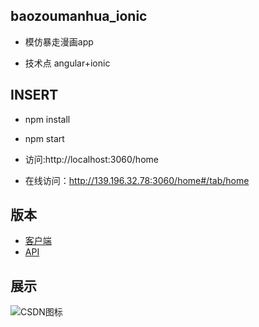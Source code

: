 ## baozoumanhua_ionic

 * 模仿暴走漫画app
 
 * 技术点 angular+ionic

## INSERT
 
 * npm install
 
 * npm start

 * 访问:http://localhost:3060/home
 
 * 在线访问：http://139.196.32.78:3060/home#/tab/home
 
## 版本 
* [客户端](https://github.com/linkenliu/baozoumanhua_ionic.git "Title")
* [API](https://github.com/linkenliu/baozoumanhua_api.git "Title")

## 展示
![CSDN图标](http://imgtech.gmw.cn/attachement/jpg/site2/20111223/f04da22d7ba7105e1d7507.jpg "这是CSDN的图标")

